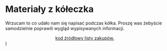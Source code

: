 # Materiały z kółeczka
Wrzucam to co udało nam się napisać podczas kółka. Proszę was żebyście samodzielnie poprawili wygląd wypisywanych informacji.

<div class="alert alert-info" style="text-align: center">
<a class = "alert-link" target="_blank" href="https://github.com/kamiltokarski/inf_sp11/blob/master/materials/25022019/_zakupy.cpp">kod źródłowy listy zakupów.</a>
</div>)